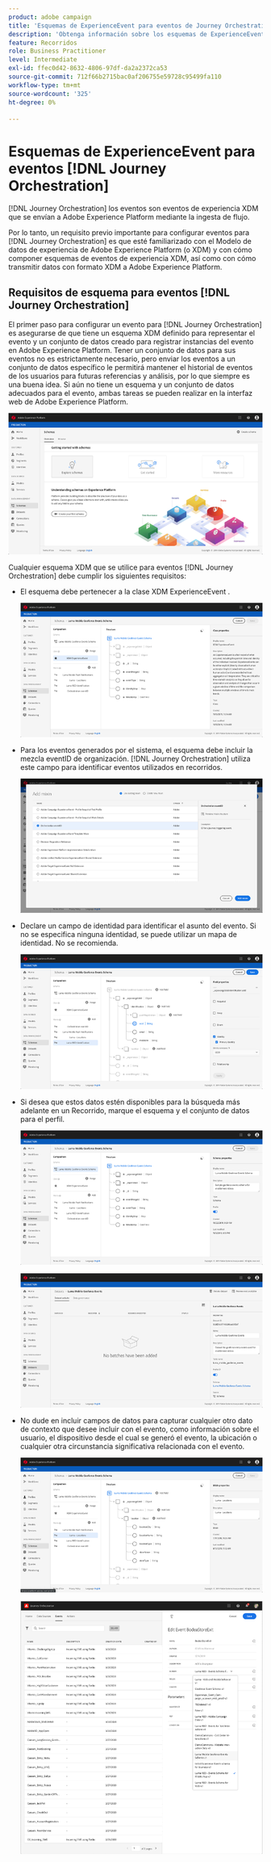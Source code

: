 ```yaml
---
product: adobe campaign
title: 'Esquemas de ExperienceEvent para eventos de Journey Orchestration '
description: 'Obtenga información sobre los esquemas de ExperienceEvent para eventos de Journey Orchestration '
feature: Recorridos
role: Business Practitioner
level: Intermediate
exl-id: ffec0d42-8632-4806-97df-da2a2372ca53
source-git-commit: 712f66b2715bac0af206755e59728c95499fa110
workflow-type: tm+mt
source-wordcount: '325'
ht-degree: 0%

---
```


# Esquemas de ExperienceEvent para eventos [!DNL Journey Orchestration]

[!DNL Journey Orchestration] los eventos son eventos de experiencia XDM que se envían a Adobe Experience Platform mediante la ingesta de flujo.

Por lo tanto, un requisito previo importante para configurar eventos para [!DNL Journey Orchestration] es que esté familiarizado con el Modelo de datos de experiencia de Adobe Experience Platform (o XDM) y con cómo componer esquemas de eventos de experiencia XDM, así como con cómo transmitir datos con formato XDM a Adobe Experience Platform.

## Requisitos de esquema para eventos [!DNL Journey Orchestration]

El primer paso para configurar un evento para [!DNL Journey Orchestration] es asegurarse de que tiene un esquema XDM definido para representar el evento y un conjunto de datos creado para registrar instancias del evento en Adobe Experience Platform. Tener un conjunto de datos para sus eventos no es estrictamente necesario, pero enviar los eventos a un conjunto de datos específico le permitirá mantener el historial de eventos de los usuarios para futuras referencias y análisis, por lo que siempre es una buena idea. Si aún no tiene un esquema y un conjunto de datos adecuados para el evento, ambas tareas se pueden realizar en la interfaz web de Adobe Experience Platform.

![](../assets/schema1.png)

Cualquier esquema XDM que se utilice para eventos [!DNL Journey Orchestration] debe cumplir los siguientes requisitos:

* El esquema debe pertenecer a la clase XDM ExperienceEvent .

   ![](../assets/schema2.png)

* Para los eventos generados por el sistema, el esquema debe incluir la mezcla eventID de organización. [!DNL Journey Orchestration] utiliza este campo para identificar eventos utilizados en recorridos.

   ![](../assets/schema3.png)

* Declare un campo de identidad para identificar el asunto del evento. Si no se especifica ninguna identidad, se puede utilizar un mapa de identidad. No se recomienda.

   ![](../assets/schema4.png)

* Si desea que estos datos estén disponibles para la búsqueda más adelante en un Recorrido, marque el esquema y el conjunto de datos para el perfil.

   ![](../assets/schema5.png)

   ![](../assets/schema6.png)

* No dude en incluir campos de datos para capturar cualquier otro dato de contexto que desee incluir con el evento, como información sobre el usuario, el dispositivo desde el cual se generó el evento, la ubicación o cualquier otra circunstancia significativa relacionada con el evento.

   ![](../assets/schema7.png)

   ![](../assets/schema8.png)
